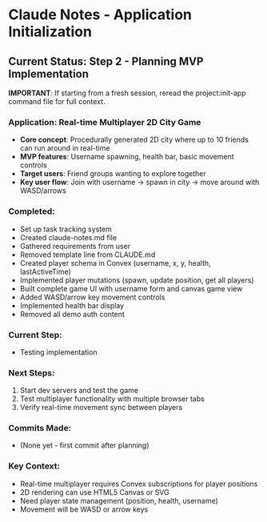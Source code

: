 # Claude Notes - Application Initialization

## Current Status: Step 2 - Planning MVP Implementation

**IMPORTANT**: If starting from a fresh session, reread the project:init-app command file for full context.

### Application: Real-time Multiplayer 2D City Game
- **Core concept**: Procedurally generated 2D city where up to 10 friends can run around in real-time
- **MVP features**: Username spawning, health bar, basic movement controls
- **Target users**: Friend groups wanting to explore together
- **Key user flow**: Join with username → spawn in city → move around with WASD/arrows

### Completed:
- Set up task tracking system
- Created claude-notes.md file
- Gathered requirements from user
- Removed template line from CLAUDE.md
- Created player schema in Convex (username, x, y, health, lastActiveTime)
- Implemented player mutations (spawn, update position, get all players)
- Built complete game UI with username form and canvas game view
- Added WASD/arrow key movement controls
- Implemented health bar display
- Removed all demo auth content

### Current Step:
- Testing implementation

### Next Steps:
1. Start dev servers and test the game
2. Test multiplayer functionality with multiple browser tabs
3. Verify real-time movement sync between players

### Commits Made:
- (None yet - first commit after planning)

### Key Context:
- Real-time multiplayer requires Convex subscriptions for player positions
- 2D rendering can use HTML5 Canvas or SVG
- Need player state management (position, health, username)
- Movement will be WASD or arrow keys
